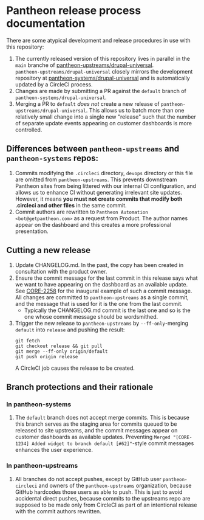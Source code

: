 # Pantheon release process documentation

There are some atypical development and release procedures in use with this repository:
 1. The currently released version of this repository lives in parallel in the `main` branche of
    [pantheon-upstreams/drupal-universal](https://github.com/pantheon-upstreams/drupal-universal).  
    `pantheon-upstreams/drupal-universal` closely mirrors the development repository at [pantheon-systems/drupal-universal](https://github.com/pantheon-systems/drupal-universal)
    and is automatically updated by a CircleCI process.
 1. Changes are made by submitting a PR against the `default` branch of `pantheon-systems/drupal-universal`.
 1. Merging a PR to `default` _does not_ create a new release of `pantheon-upstreams/drupal-universal`. This allows us to
    batch more than one relatively small change into a single new "release" such that the number of separate update
    events appearing on customer dashboards is more controlled.

## Differences between `pantheon-upstreams` and `pantheon-systems` repos:
 1. Commits modifying the `.circleci` directory, `devops` directory or this file are omitted from `pantheon-upstreams`.
    This prevents downstream Pantheon sites from being littered with our internal CI configuration, and allows us to
    enhance CI without generating irrelevant site updates.
    However, it means **you must not create commits that modify both .circleci and other files** in the same commit.
 2. Commit authors are rewritten to `Pantheon Automation <bot@getpantheon.com>` as a request from Product. The author
    names appear on the dashboard and this creates a more professional presentation.

## Cutting a new release
 1. Update CHANGELOG.md. In the past, the copy has been created in consultation with the product owner.
 1. Ensure the commit message for the last commit in this release says what we want to have appearing on the
    dashboard as an available update. See [CORE-2258](https://getpantheon.atlassian.net/browse/CORE-2258) for
    the inaugural example of such a commit message. All changes are committed to `pantheon-upstreams` as a single
    commit, and the message that is used for it is the one from the last commit.
    * Typically the CHANGELOG.md commit is the last one and so is the one whose commit message should be wordsmithed.
 1. Trigger the new release to `pantheon-upstreams` by `--ff-only`-merging `default` into `release` and pushing the 
    result:
    ```
    git fetch
    git checkout release && git pull
    git merge --ff-only origin/default
    git push origin release
    ```
    A CircleCI job causes the release to be created.

## Branch protections and their rationale

### In pantheon-systems
 1. The `default` branch does not accept merge commits. This is because this branch serves as the staging area for
    commits queued to be released to site upstreams, and the commit messages appear on customer dashboards as
    available updates. Preventing `Merged "[CORE-1234] Added widget to branch default [#62]"`-style commit messages
    enhances the user experience.

### In pantheon-upstreams
 1. All branches do not accept pushes, except by GitHub user `pantheon-circleci` and owners of the `pantheon-upstreams`
    organization, because GitHub hardcodes those users as able to push. This is just to avoid accidental direct pushes,
    because commits to the upstreams repo are supposed to be made only from CircleCI as part of an intentional release
    with the commit authors rewritten.
